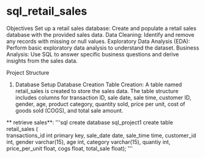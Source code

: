 # sql_retail_sales





Objectives
Set up a retail sales database: Create and populate a retail sales database with the provided sales data.
Data Cleaning: Identify and remove any records with missing or null values.
Exploratory Data Analysis (EDA): Perform basic exploratory data analysis to understand the dataset.
Business Analysis: Use SQL to answer specific business questions and derive insights from the sales data.

Project Structure

1. Database Setup
Database Creation
Table Creation: A table named retail_sales is created to store the sales data. The table structure includes columns for transaction ID, sale date, sale time, customer ID, gender, age, product category, quantity sold, price per unit, cost of goods sold (COGS), and total sale amount.

** retrieve  sales**:
'''sql 
create database sql_project1
create table retail_sales
(  
transactions_id int primary key,
sale_date date,
sale_time time,
customer_id int,
gender varchar(15),
age	int,
category varchar(15),
quantiy int, 
price_per_unit float,
cogs float,
total_sale float);
'''



